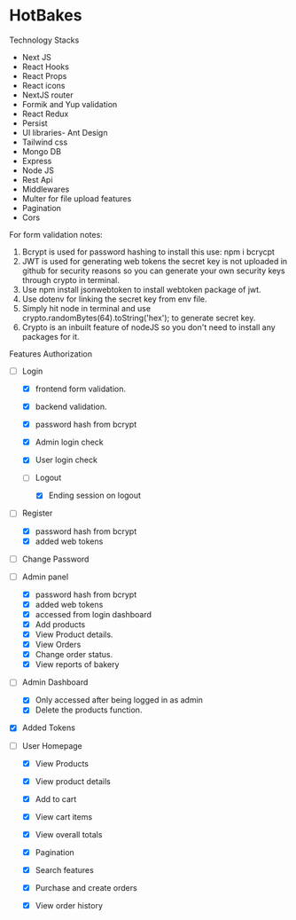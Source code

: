 # HotBakes

Technology Stacks
- Next JS
- React Hooks 
- React Props
- React icons
- NextJS router
- Formik and Yup validation
- React Redux
- Persist
- UI libraries- Ant Design
- Tailwind css
- Mongo DB
- Express
- Node JS
- Rest Api
- Middlewares
- Multer for file upload features
- Pagination
- Cors



For form validation notes:
1) Bcrypt is used for password hashing to install this use: npm i bcrycpt
2) JWT is used for generating web tokens the secret key is not uploaded in github for security reasons so you can generate your own security keys through crypto in terminal.
3) Use npm install jsonwebtoken to install webtoken package of jwt.
4) Use dotenv for linking the secret key from env file.
5) Simply hit node in terminal and use crypto.randomBytes(64).toString('hex'); to generate secret key.
6) Crypto is an inbuilt feature of nodeJS so you don't need to install any packages for it.

Features
Authorization
- [ ] Login 
    - [x] frontend form validation.
    - [x] backend validation.
    - [x] password hash from bcrypt
    - [x] Admin login check
    - [x] User login check


    - [ ] Logout
        - [x] Ending session on logout

- [ ] Register
    - [x] password hash from bcrypt
    - [x] added web tokens
- [ ] Change Password

- [ ] Admin panel
    - [x] password hash from bcrypt
    - [x] added web tokens
    - [x] accessed from login dashboard
    - [x] Add products
    - [x] View Product details.
    - [x] View Orders
    - [x] Change order status.
    - [x] View reports of bakery   

 - [ ] Admin Dashboard
     - [x] Only accessed after being logged in as admin
     - [x] Delete the products function.

- [x] Added Tokens

- [ ] User Homepage
    - [x] View Products
    - [x] View product details
    - [x] Add to cart
    - [x] View cart items
    - [x] View overall totals
    - [x] Pagination
    - [x] Search features
    - [x] Purchase and create orders
    - [x] View order history 


